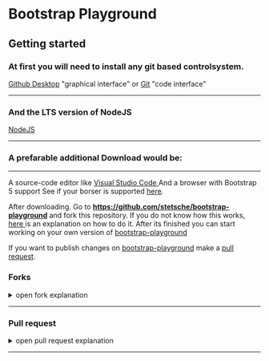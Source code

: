 # Bootstrap Playground

## Getting started


### At first you will need to install any git based controlsystem.

[Github Desktop](https://desktop.github.com/) "graphical interface" 
or 
[Git](https://git-scm.com/downloads) "code  interface"<hr>
### And the LTS version of NodeJS
[NodeJS](https://nodejs.org/en)
<hr>

### A prefarable additional Download would be:
<hr>

A source-code editor like  [Visual Studio Code ](https://code.visualstudio.com/) 
 And a browser with Bootstrap 5 support See if your borser is supported [here](https://github.com/twbs/bootstrap/blob/v5.0.2/.browserslistrc).
<br>

After downloading. Go to **https://github.com/stetsche/bootstrap-playground** and fork  this repository. If you do not know how this works, [here ](#forks) is an explanation on how to do it.
After its finished you can start working on your own version of [bootstrap-playground](https://github.com/stetsche/bootstrap-playground)

 If you want to publish changes on [bootstrap-playground](https://github.com/stetsche/bootstrap-playground) make a [pull request](#pull-request).

### Forks
<details>
<summary> open fork explanation  </summary>
<br>
Go to https://github.com/stetsche/bootstrap-playground.<br>
Click the "Fork" button on the top-right corner.<br>
Wait for the fork to be created.<br>
Clone the forked repository to your local machine.<br>
Make changes to the code.<br>
Commit and push your changes to the forked repository.<br>
Optionally, create a pull request to contribute your changes back to the original repository.
</details><hr>


### Pull request
<details>
<summary> open pull request explanation  </summary>
<br>
Fork the repository.<br>
Create a branch for your changes.<br>
Make the necessary modifications in the branch.<br>
Open a pull request in the original repository.<br>
Describe your changes and request reviewers.<br>
Address feedback and make adjustments if needed.<br>
Ensure your changes pass any automated tests.<br>
Merge the pull request into the main branch.<br>
Delete the branch after merging.<br>
</details><hr>



